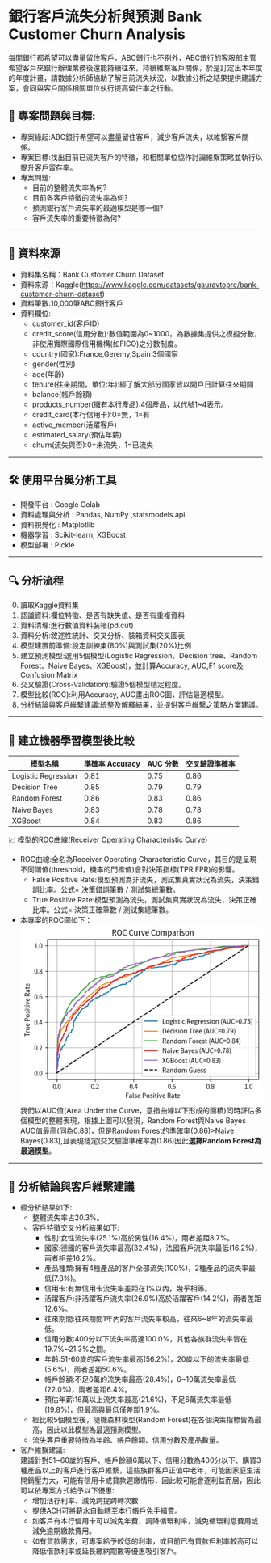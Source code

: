 # 銀行客戶流失分析與預測 Bank Customer Churn Analysis

每間銀行都希望可以盡量留住客戶，ABC銀行也不例外，ABC銀行的客服部主管希望客戶來銀行辦理業務後還能持續往來，持續維繫客戶關係，於是訂定出本年度的年度計畫，請數據分析師協助了解目前流失狀況，以數據分析之結果提供建議方案，會同與客戶關係相關單位執行提高留住率之行動。

## 🎯 專案問題與目標:

- 專案緣起:ABC銀行希望可以盡量留住客戶，減少客戶流失，以維繫客戶關係。
- 專案目標:找出目前已流失客戶的特徵，和相關單位協作討論維繫策略並執行以提升客戶留存率。
- 專案問題:
  - 目前的整體流失率為何?
  - 目前各客戶特徵的流失率為何?
  - 預測銀行客戶流失率的最適模型是哪一個?
  - 客戶流失率的重要特徵為何?

---

## 📂 資料來源

- 資料集名稱：Bank Customer Churn Dataset
- 資料來源：Kaggle(https://www.kaggle.com/datasets/gauravtopre/bank-customer-churn-dataset)
- 資料筆數:10,000筆ABC銀行客戶
- 資料欄位:
  - customer_id(客戶ID)
  - credit_score(信用分數):數值範圍為0~1000，為數據集提供之模擬分數，非使用實際國際信用機構(如FICO)之分數制度。
  - country(國家):France,Geremy,Spain 3個國家
  - gender(性別)
  - age(年齡)
  - tenure(往來期間，單位:年):經了解大部分國家皆以開戶日計算往來期間
  - balance(帳戶餘額)
  - products_number(擁有本行產品):4個產品，以代號1~4表示。
  - credit_card(本行信用卡):0=無，1=有
  - active_member(活躍客戶)
  - estimated_salary(預估年薪)
  - churn(流失與否):0=未流失，1=已流失
  
---

## 🛠️ 使用平台與分析工具

- 開發平台 : Google Colab
- 資料處理與分析 : Pandas, NumPy ,statsmodels.api
- 資料視覺化 : Matplotlib
- 機器學習 : Scikit-learn, XGBoost
- 模型部署 : Pickle

---

## 🔍 分析流程

0. 讀取Kaggle資料集
1. 認識資料:欄位特徵、是否有缺失值、是否有重複資料
2. 資料清理:進行數值資料裝箱(pd.cut)
3. 資料分析:敘述性統計、交叉分析、裝箱資料交叉圖表
4. 模型建置前準備:設定訓練集(80%)與測試集(20%)比例
5. 建立預測模型:選用5個模型(Logistic Regression、Decision tree、Random Forest、Naive Bayes、XGBoost)，並計算Accuracy, AUC,F1 score及Confusion Matrix
6. 交叉驗證(Cross-Validation):驗證5個模型穩定程度。
7. 模型比較(ROC):利用Accuracy, AUC畫出ROC圖，評估最適模型。
8. 分析結論與客戶維繫建議:統整及解釋結果，並提供客戶維繫之策略方案建議。

---

## 🤖 建立機器學習模型後比較

| 模型名稱           | 準確率 Accuracy | AUC 分數 | 交叉驗證準確率        |
|--------------------|----------------|----------|---------------------|
| Logistic Regression | 0.81          | 0.75     |     0.86           |
| Decision Tree       | 0.85          | 0.79     |    0.79            |
| Random Forest       | 0.86          | 0.83     |   0.86            |
| Naive Bayes         | 0.83          | 0.78     |    0.78            |
| XGBoost             | 0.84          | 0.83     |     0.86           |


📈 模型的ROC曲線(Receiver Operating Characteristic Curve)
- ROC曲線:全名為Receiver Operating Characteristic Curve，其目的是呈現不同閾值(threshold，機率的門檻值)會對決策指標(TPR.FPR)的影響。
  - False Positive Rate:模型預測為非流失，測試集真實狀況為流失，決策錯誤比率。公式= 決策錯誤筆數 / 測試集總筆數。
  - True Positive Rate:模型預測為流失，測試集真實狀況為流失，決策正確比率。公式= 決策正確筆數 / 測試集總筆數。<br>
- 本專案的ROC圖如下：  
  ![ROC Curve Comparison](ROC_compare.png)<br>
  我們以AUC值(Area Under the Curve，意指曲線以下形成的面積)同時評估多個模型的整體表現，根據上圖可以發現，Random Forest與Naive Bayes AUC值最高(同為0.83)，但是Random Forest的準確率(0.86)>Naive Bayes(0.83),且表現穩定(交叉驗證準確率為0.86)因此**選擇Random Forest為最適模型**。

---

## 📌 分析結論與客戶維繫建議

- 經分析結果如下:
  - 整體流失率占20.3%。
  - 客戶特徵交叉分析結果如下:
    - 性別:女性流失率(25.1%)高於男性(16.4%)，兩者差距8.7%。
    - 國家:德國的客戶流失率最高(32.4%)，法國客戶流失率最低(16.2%)，兩者相差16.2%。
    - 產品種類:擁有4種產品的客戶全部流失(100%)，2種產品的流失率最低(7.8%)。
    - 信用卡:有無信用卡流失率差距在1%以內，幾乎相等。
    - 活躍客戶:非活躍客戶流失率(26.9%)高於活躍客戶(14.2%)，兩者差距12.6%。
    - 往來期間:往來期間1年內的客戶流失率較高，往來6~8年的流失率最低。
    - 信用分數:400分以下流失率高達100.0%，其他各族群流失率皆在19.7%~21.3%之間。
    - 年齡:51-60歲的客戶流失率最高(56.2%)，20歲以下的流失率最低(5.6%)，兩者差距50.6%。
    - 帳戶餘額:不足6萬的流失率最高(28.4%)，6~10萬流失率最低(22.0%)，兩者差距6.4%。
    - 預估年薪:16萬以上流失率最高(21.6%)，不足6萬流失率最低(19.8%)，但最高與最低僅差距1.9%。
  - 經比較5個模型後，隨機森林模型(Random Forest)在各個決策指標皆為最高，因此以此模型為最適預測模型。
  - 流失客戶重要特徵為年齡、帳戶餘額、信用分數及產品數量。
- 客戶維繫建議:  
  建議針對51~60歲的客戶、帳戶餘額6萬以下、信用分數為400分以下、購買3種產品以上的客戶進行客戶維繫，這些族群客戶正值中老年，可能因家庭生活開銷壓力大，可能有信用卡或貸款遲繳情形，因此較可能會逐利益而居，因此可以依專案方式給予以下優惠:
  - 增加活存利率、減免跨提跨轉次數
  - 提供ACH可將薪水自動轉至本行帳戶免手續費。
  - 如客戶有本行信用卡可以減免年費，調降循環利率，減免循環利息費用或減免逾期繳款費用。
  - 如有貸款需求，可專案給予較低的利率，或目前已有貸款但利率較高可以降低借款利率或延長繳納期數等優惠吸引客戶。
